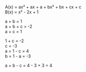 
A(x) = ax² + ax + a + bx² + bx + cx + c  
B(x) = x² - 2x + 1  
  
a + b = 1  
a + b + c = -2  
a + c = 1  
  
1 + c = -2  
c = -3   
a = 1 - c = 4  
b = 1 - a = -3   
  
a + b - c = 4 - 3 + 3 = 4